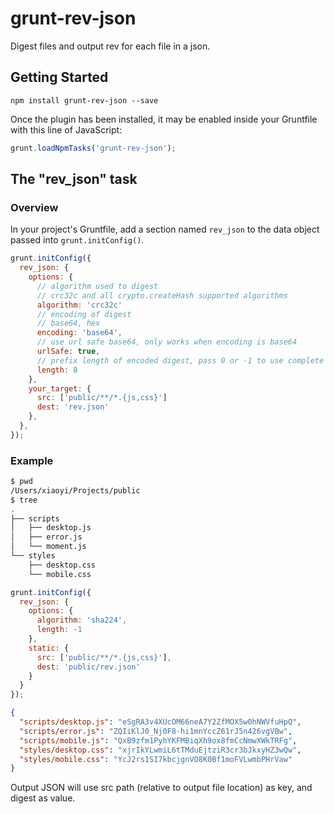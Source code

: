 # grunt-rev-json

Digest files and output rev for each file in a json.

## Getting Started

```shell
npm install grunt-rev-json --save
```

Once the plugin has been installed, it may be enabled inside your Gruntfile with this line of JavaScript:

```js
grunt.loadNpmTasks('grunt-rev-json');
```

## The "rev_json" task

### Overview
In your project's Gruntfile, add a section named `rev_json` to the data object passed into `grunt.initConfig()`.

```js
grunt.initConfig({
  rev_json: {
    options: {
      // algorithm used to digest
      // crc32c and all crypto.createHash supported algorithms
      algorithm: 'crc32c'
      // encoding of digest
      // base64, hex
      encoding: 'base64',
      // use url safe base64, only works when encoding is base64
      urlSafe: true,
      // prefix length of encoded digest, pass 0 or -1 to use complete digest
      length: 8
    },
    your_target: {
      src: ['public/**/*.{js,css}']
      dest: 'rev.json'
    },
  },
});
```

### Example

```sh
$ pwd
/Users/xiaoyi/Projects/public
$ tree
.
├── scripts
│   ├── desktop.js
│   ├── error.js
│   └── moment.js
└── styles
    ├── desktop.css
    └── mobile.css
```

```js
grunt.initConfig({
  rev_json: {
    options: {
      algorithm: 'sha224',
      length: -1
    },
    static: {
      src: ['public/**/*.{js,css}'],
      dest: 'public/rev.json'
    }
  }
});
```

```json
{
  "scripts/desktop.js": "eSgRA3v4XUcOM66neA7Y2ZfMOX5w0hNWVfuHpQ",
  "scripts/error.js": "ZQIiKlJ0_Nj0F8-hi1mnYccZ61rJ5n426vgVBw",
  "scripts/mobile.js": "QxB9zfm1PyhYKFMBiqXh9ox8fmCcNmwXWkTRFg",
  "styles/desktop.css": "xjrIkYLwmiL6tTMduEjtziR3cr3bJkxyHZ3wQw",
  "styles/mobile.css": "YcJ2rs1SI7kbcjgnVO8K0Bf1moFVLwmbPHrVaw"
}
```

Output JSON will use src path (relative to output file location) as key, and
digest as value.
